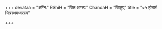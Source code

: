 +++
devataa = "अग्निः"
RShiH = "त्रित आप्त्यः"
ChandaH = "त्रिष्टुप्"
title = "०५ होतारं चित्ररथमध्वरस्य"

+++
